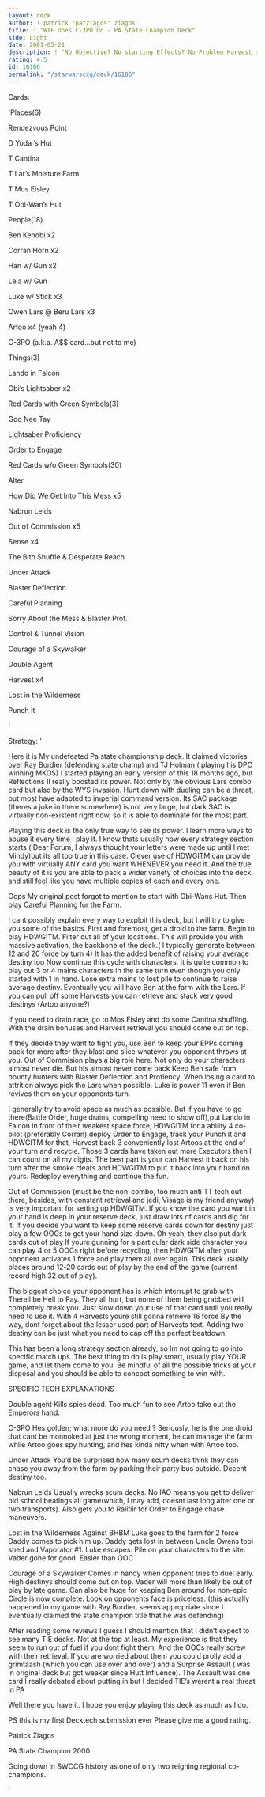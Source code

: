 ```yaml
---
layout: deck
author: ! patrick "patziagos" ziagos
title: ! "WTF Does C-3PO Do - PA State Champion Deck"
side: Light
date: 2001-05-21
description: ! "No Objective? No starting Effects? No Problem Harvest deck which uses HDWGITM to its FULLEST extent"
rating: 4.5
id: 16106
permalink: "/starwarsccg/deck/16106"
---
```

Cards: 

'Places(6)

Rendezvous Point

D Yoda ’s Hut

T Cantina

T Lar’s Moisture Farm

T Mos Eisley

T Obi-Wan’s Hut


People(18)

Ben Kenobi x2

Corran Horn x2

Han w/ Gun x2

Leia w/ Gun

Luke w/ Stick x3

Owen Lars @ Beru Lars x3

Artoo x4 (yeah 4)

C-3PO (a.k.a. A$$ card...but not to me)


Things(3)

Lando in Falcon

Obi’s Lightsaber x2


Red Cards with Green Symbols(3)

Goo Nee Tay

Lightsaber Proficiency

Order to Engage


Red Cards w/o Green Symbols(30)

Alter

How Did We Get Into This Mess x5

Nabrun Leids

Out of Commission x5

Sense x4

The Bith Shuffle & Desperate Reach

Under Attack

Blaster Deflection

Careful Planning

Sorry About the Mess & Blaster Prof.

Control & Tunnel Vision

Courage of a Skywalker

Double Agent

Harvest x4

Lost in the Wilderness

Punch It


'

Strategy: '

Here it is  My undefeated Pa state championship deck.  It claimed victories over Ray Bordier (defending state champ) and TJ Holman ( playing his DPC winning MKOS)  I started playing an early version of this 18 months ago, but Reflections II really boosted its power.  Not only by the obvious Lars combo card but also by the WYS invasion.  Hunt down with dueling can be a threat, but most have adapted to imperial command version.  Its SAC package (theres a joke in there somewhere) is not very large, but dark SAC is virtually non-existent right now, so it is able to dominate for the most part.


Playing this deck is the only true way to see its power.  I learn more ways to abuse it every time I play it.  I know thats  usually how every strategy section starts ( Dear Forum, I always thought your letters were made up until I met Mindy)but its all too true in this case.  Clever use of  HDWGITM can provide you with virtually ANY card you want WHENEVER you need it.  And the true beauty of it is you are able to pack a wider variety of choices into the deck and still feel like you have multiple copies of each and every one.


Oops  My original post forgot to mention to start with Obi-Wans Hut.  Then play Careful Planning for the Farm.  


I cant possibly explain every way to exploit this deck, but I will try to give you some of the basics.  First and foremost, get a droid to the farm.  Begin to play HDWGITM.  Filter out all of your locations.  This will provide you with massive activation, the backbone of the deck.( I typically generate between 12 and 20 force by turn 4)  It has the added benefit of raising your average destiny too  Now continue this cycle with characters.  It is quite common to play out 3 or 4 mains characters in the same turn even though you only started with 1 in hand.   Lose extra mains to lost pile to continue to raise average destiny.  Eventually you will have Ben at the farm with the Lars.  If you can pull off some Harvests you can retrieve and stack very good destinys (Artoo anyone?)  


If you need to drain race, go to Mos Eisley and do some Cantina shuffling.  With the drain bonuses and Harvest retrieval you should come out on top.


If they decide they want to  fight you, use Ben to keep your EPPs coming back for more after they blast and slice whatever you opponent throws at you.  Out of Commision plays a big role here.  Not only do your characters almost never die. But his almost never come back  Keep Ben safe from bounty hunters with Blaster Deflection and Profiency.  When losing a card to attrition always pick the Lars when possible.  Luke is power 11 even if Ben revives them on your opponents turn.


I generally try to avoid space as much as possible.  But if you have to go there(Battle Order, huge drains, compelling need to show off),put Lando in Falcon in front of their weakest space force,  HDWGITM for a ability 4 co-pilot (preferably Corran),deploy Order to Engage, track your Punch It and HDWGITM for that, Harvest back 3 conveniently lost Artoos at the end of your turn and recycle.  Those 3 cards have taken out more Executors then I can count on all my digits.  The best part is your can Harvest it back on his turn after the smoke clears and HDWGITM to put it back into your hand on yours.  Redeploy everything and continue the fun.


Out of Commission (must be the non-combo, too much anti TT tech out there, besides, with constant retrieval and jedi, Visage is my friend anyway) is very important for setting up HDWGITM.  If you know the card you want in your hand is deep in your reserve deck, just draw lots of cards and dig for it.  If you decide you want to keep some reserve cards down for destiny just play a few OOCs to get your hand size down.  Oh yeah, they also put dark cards out of play  If youre gunning for a particular dark side character you can play 4 or 5 OOCs right before recycling, then HDWGITM after your opponent activates 1 force and play them all over again.  This deck usually places around 12-20 cards out of play by the end of the game (current record high 32 out of play).


The biggest choice your opponent has is which interrupt to grab with Therell be Hell to Pay.  They all hurt, but none of them being grabbed will completely break you.  Just slow down your use of that card until you really need to use it.  With 4  Harvests youre still gonna retrieve 16 force  By the way, dont forget about the lesser used part of Harvests text.  Adding two destiny can be just what you need to cap off the perfect beatdown. 

This has been a long strategy section already, so Im not going to go into specific match ups.  The best thing to do is play smart, usually play YOUR game, and let them come to you.  Be mindful of all the possible tricks at your disposal and you should be able to concoct something to win with.


SPECIFIC TECH EXPLANATIONS


Double agent Kills spies dead.  Too much fun to see Artoo take out the Emperors hand.


C-3PO Hes golden; what more do you need ?  Seriously, he is the one droid that cant be monnoked at just the wrong moment, he can manage the farm while Artoo goes spy hunting, and hes kinda nifty when with Artoo too.


Under Attack You’d be surprised how many scum decks think they can chase you away from the farm by parking their party bus outside.  Decent destiny too.


Nabrun Leids Usually wrecks scum decks.  No IAO means you get to deliver old school beatings all game(which, I may add, doesnt last long after one or two transports).  Also gets you to Ralitiir for Order to Engage chase maneuvers.


Lost in the Wilderness Against BHBM Luke goes to the farm for 2 force  Daddy comes to pick him up.  Daddy gets lost in between Uncle Owens tool shed and Vaporator #1.  Luke escapes.  Pile on your characters to the site.  Vader gone for good.  Easier than OOC  


Courage of a Skywalker Comes in handy when opponent tries to duel early.  High destinys should come out on top.  Vader will more than likely be out of play by late game.  Can also be huge for keeping Ben around for non-epic Circle is now complete.  Look on opponents face is priceless.  (this actually happened in my game with Ray Bordier, seems appropriate since I eventually claimed the state champion title that he was defending)


After reading some reviews I guess I should mention that I didn’t expect to see many TIE decks.  Not at the top at least.  My experience is that they seem to run out of fuel if you dont fight them.  And the OOCs really screw with their retrieval.  If you are worried about them you could prolly add a grimtaash (which you can use over and over) and a Surprise Assault ( was in original deck but got weaker since Hutt Influence).  The Assault was one card I really debated about putting in but I decided TIE’s werent a real threat in PA      


Well there you have it. I hope you enjoy playing this deck as much as I do.


PS this is my first Decktech submission ever Please give me a good rating.


Patrick Ziagos

PA State Champion 2000

Going down in SWCCG history as one of only two reigning regional co-champions.





'
